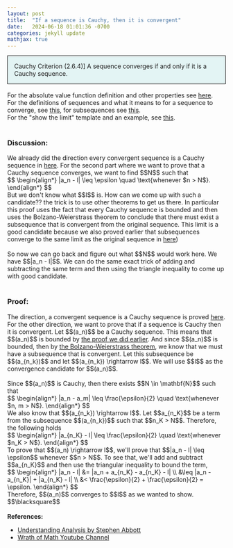 ```yaml
---
layout: post
title:  "If a sequence is Cauchy, then it is convergent"
date:   2024-06-18 01:01:36 -0700
categories: jekyll update
mathjax: true
---
```

<div style="background-color: #E3F4F4; padding: 15px 15px 15px 15px; border:1px solid black;">
  Cauchy Criterion (2.6.4)] A sequence converges if and only if it is a Cauchy sequence.
</div>
<br>
<!------------------------------------------------------------------------------------>
For the absolute value function definition and other properties see <a href="https://strncat.github.io/jekyll/update/2024/05/26/analysis-absolute-value-properties.html">here</a>.
<br>
For the definitions of sequences and what it means to for a sequence to converge, see <a href="https://strncat.github.io/jekyll/update/2024/05/21/analysis-seq-definitions.html">this</a>, for subsequences see <a href="https://strncat.github.io/jekyll/update/2024/02/10/analysis-seq-subsequences.html">this</a>.
<br>
For the "show the limit" template and an example, see <a href="https://strncat.github.io/jekyll/update/2024/05/12/analysis-seq-limit-template.html">this</a>.
<br> 
<br>
<!------------------------------------------------------------------------------------>
<h3>Discussion:</h3>
We already did the direction every convergent sequence is a Cauchy sequence in <a href="https://strncat.github.io/jekyll/update/2024/06/17/analysis-seq-convergent-sequences-are-cauchy.html">here</a>. For the second part where we want to prove that a Cauchy sequence converges, we want to find $$N$$ such that 
<div>
	$$
	\begin{align*}
	|a_n - l| \leq \epsilon \quad \text{whenever $n > N$}.
	\end{align*}
	$$
</div>
But we don't know what $$l$$ is. How can we come up with such a candidate?? the trick is to use other theorems to get us there. In particular this proof uses the fact that every Cauchy sequence is bounded and then uses the Bolzano-Weierstrass theorem to conclude that there must exist a subsequence that is convergent from the original sequence. This limit is a good candidate because we also proved earlier that subsequences converge to the same limit as the original sequence in <a href="https://strncat.github.io/jekyll/update/2024/06/11/analysis-seq-subseq-convergence.html">here</a>)
<br>
<br>
So now we can go back and figure out what $$N$$ would work here. We have $$|a_n - l|$$. We can do the same exact trick of adding and subtracting the same term and then using the triangle inequality to come up with good candidate.
<br> 
<br>
<!------------------------------------------------------------------------------------>
<h3>Proof:</h3>
The direction, a convergent sequence is a Cauchy sequence is proved <a href="https://strncat.github.io/jekyll/update/2024/06/17/analysis-seq-convergent-sequences-are-cauchy.html">here</a>. For the other direction, we want to prove that if a sequence is Cauchy then it is convergent. Let $$(a_n)$$ be a Cauchy sequence. This means that $$(a_n)$$ is bounded by <a href="https://strncat.github.io/jekyll/update/2024/06/16/analysis-seq-cauchy-bounded.html">the proof we did earlier</a>. And since $$(a_n)$$ is bounded, then by <a href="https://strncat.github.io/jekyll/update/2024/06/14/analysis-seq-subseq-bolzano-weierstrass-theorem.html">the Bolzano-Weierstrass theorem</a>, we know that we must have a subsequence that is convergent. Let this subsequence be $$(a_{n_k})$$ and let $$(a_{n_k}) \rightarrow l$$. We will use $$l$$ as the convergence candidate for $$(a_n)$$.
<br>
<br>
Since $$(a_n)$$ is Cauchy, then there exists $$N \in \mathbf{N}$$ such that 
<div>
	$$
	\begin{align*}
	|a_n - a_m| \leq \frac{\epsilon}{2} \quad \text{whenever $n, m > N$}.
	\end{align*}
	$$
</div>
We also know that $$(a_{n_k}) \rightarrow l$$. Let $$a_{n_K}$$ be a term from the subsequence $$(a_{n_k})$$ such that $$n_K > N$$. Therefore, the following holds 
<div>
	$$
	\begin{align*}
	|a_{n_K} - l| \leq \frac{\epsilon}{2} \quad \text{whenever $n_K > N$}.
	\end{align*}
	$$
</div>
To prove that $$(a_n) \rightarrow l$$, we'll prove that $$|a_n - l| \leq \epsilon$$ whenever $$n > N$$. To see that, we'll add and subtract $$a_{n_K}$$ and then use the triangular inequality to bound the term,
<div>
	$$
	\begin{align*}
	|a_n - l| &= |a_n + a_{n_K} - a_{n_K} - l| \\
	          &\leq |a_n - a_{n_K}| + |a_{n_K} - l| \\
			  &< \frac{\epsilon}{2} + \frac{\epsilon}{2} = \epsilon.
	\end{align*}
	$$
</div>
Therefore, $$(a_n)$$ converges to $$l$$ as we wanted to show. $$\blacksquare$$
<br>
<br>
<!------------------------------------------------------------------------------------>
<b>References:</b>
<ul>
<li><a href="https://www.amazon.com/Understanding-Analysis-Undergraduate-Texts-Mathematics/dp/1493927116">Understanding Analysis by Stephen Abbott</a></li>
<li><a href="https://www.youtube.com/watch?v=1h_CErk0NFs">Wrath of Math Youtube Channel</a></li>
</ul>
